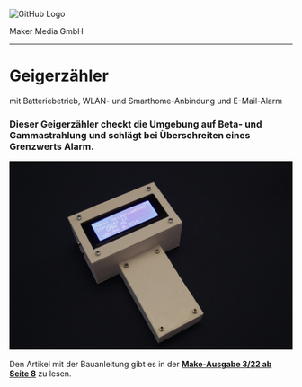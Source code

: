 ![GitHub Logo](http://www.heise.de/make/icons/make_logo.png)

Maker Media GmbH
*** 

# Geigerzähler
mit Batteriebetrieb, WLAN- und Smarthome-Anbindung und E-Mail-Alarm

### Dieser Geigerzähler checkt die Umgebung auf Beta- und Gammastrahlung und schlägt bei Überschreiten eines Grenzwerts Alarm.

![Picture](https://github.com/MakeMagazinDE/Geigerzaehler/blob/main/Bild17.JPG)

Den Artikel mit der Bauanleitung gibt es in der **[Make-Ausgabe 3/22 ab Seite 8](https://www.heise.de/select/make/2022/3/2207009291193178836)** zu lesen. 
